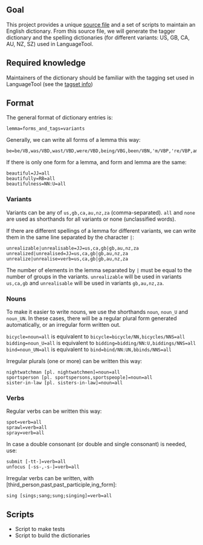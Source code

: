 ## Goal

This project provides a unique [source file](https://github.com/languagetool-org/english-pos-dict/blob/main/src-dict/src-clean.txt) and a set of scripts to maintain an English dictionary. From this source file, we will generate the tagger dictionary and the spelling dictionaries (for different variants: US, GB, CA, AU, NZ, SZ) used in LanguageTool. 

## Required knowledge

Maintainers of the dictionary should be familiar with the tagging set used in LanguageTool (see the [tagset info](https://github.com/languagetool-org/languagetool/blob/master/languagetool-language-modules/en/src/main/resources/org/languagetool/resource/en/tagset.txt))

## Format 

The general format of dictionary entries is:
```
lemma=forms_and_tags=variants
```

Generally, we can write all forms of a lemma this way:
```
be=be/VB,was/VBD,wast/VBD,were/VBD,being/VBG,been/VBN,'m/VBP,'re/VBP,am/VBP,are/VBP,'s/VBZ,is/VBZ=all
```
If there is only one form for a lemma, and form and lemma are the same:
```
beautiful=JJ=all
beautifully=RB=all
beautifulness=NN:U=all
```
### Variants
Variants can be any of `us,gb,ca,au,nz,za` (comma-separated). `all` and `none` are used as shorthands for all variants or none (unclassified words).

If there are different spellings of a lemma for different variants, we can write them in the same line separated by the character `|`:

```
unrealizable|unrealisable=JJ=us,ca,gb|gb,au,nz,za
unrealized|unrealised=JJ=us,ca,gb|gb,au,nz,za
unrealize|unrealise=verb=us,ca,gb|gb,au,nz,za
```
The number of elements in the lemma separated by `|` must be equal to the number of groups in the variants.
`unrealizable` will be used in variants `us,ca,gb` and `unrealisable` will be used in variants `gb,au,nz,za`.

### Nouns
To make it easier to write nouns, we use the shorthands `noun`, `noun_U` and `noun_UN`. In these cases, there will be a regular plural form generated automatically, or an irregular form written out.

`bicycle=noun=all` is equivalent to `bicycle=bicycle/NN,bicycles/NNS=all`
`bidding=noun_U=all` is equivalent to `bidding=bidding/NN:U,biddings/NNS=all`
`bind=noun_UN=all` is equivalent to `bind=bind/NN:UN,bbinds/NNS=all`

Irregular plurals (one or more) can be written this way:
```
nightwatchman [pl. nightwatchmen]=noun=all
sportsperson [pl. sportspersons,sportspeople]=noun=all
sister-in-law [pl. sisters-in-law]=noun=all
```

### Verbs
Regular verbs can be written this way:
```
spot=verb=all
sprawl=verb=all
spray=verb=all
```
In case a double consonant (or double and single consonant) is needed, use:
```
submit [-tt-]=verb=all
unfocus [-ss-,-s-]=verb=all
```
Irregular verbs can be written, with [third_person,past,past_participle,ing_form]:
```
sing [sings;sang;sung;singing]=verb=all
```

## Scripts
* Script to make tests
* Script to build the dictionaries

